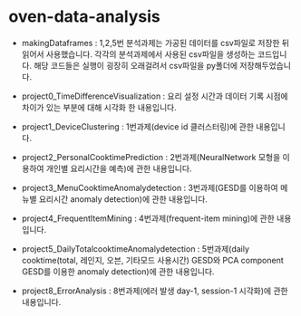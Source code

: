 # oven-data-analysis

- makingDataframes
 : 1,2,5번 분석과제는 가공된 데이터를 csv파일로 저장한 뒤 읽어서 사용했습니다.
   각각의 분석과제에서 사용된 csv파일을 생성하는 코드입니다.
   해당 코드들은 실행이 굉장히 오래걸려서 csv파일을 py폴더에 저장해두었습니다.

- project0_TimeDifferenceVisualization
 : 요리 설정 시간과 데이터 기록 시점에 차이가 있는 부분에 대해 시각화 한 내용입니다.

- project1_DeviceClustering
 : 1번과제(device id 클러스터링)에 관한 내용입니다.

- project2_PersonalCooktimePrediction
 : 2번과제(NeuralNetwork 모형을 이용하여 개인별 요리시간을 예측)에 관한 내용입니다.

- project3_MenuCooktimeAnomalydetection
 : 3번과제(GESD를 이용하여 메뉴별 요리시간 anomaly detection)에 관한 내용입니다.

- project4_FrequentItemMining
 : 4번과제(frequent-item mining)에 관한 내용입니다.

- project5_DailyTotalcooktimeAnomalydetection
 : 5번과제(daily cooktime(total, 레인지, 오븐, 기타모드 사용시간) GESD와
   PCA component GESD를 이용한 anomaly detection)에 관한 내용입니다.

- project8_ErrorAnalysis
 : 8번과제(에러 발생 day-1, session-1 시각화)에 관한 내용입니다.
